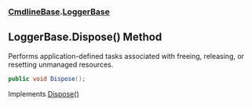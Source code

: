 ### [CmdlineBase](CmdlineBase.md 'CmdlineBase').[LoggerBase](LoggerBase.md 'CmdlineBase.LoggerBase')

## LoggerBase.Dispose() Method

Performs application-defined tasks associated with freeing, releasing, or resetting unmanaged resources.

```csharp
public void Dispose();
```

Implements [Dispose()](https://docs.microsoft.com/en-us/dotnet/api/System.IDisposable.Dispose 'System.IDisposable.Dispose')